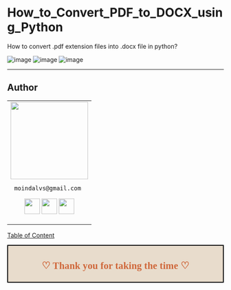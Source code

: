 # How_to_Convert_PDF_to_DOCX_using_Python
How to convert .pdf extension files into .docx file in python?

![image](https://user-images.githubusercontent.com/99672298/191658770-effa51ab-aa3a-4b76-b773-1e1566875a9e.png)
![image](https://user-images.githubusercontent.com/99672298/191658816-c24412a4-2cda-45bd-90e7-46090803ae5b.png)
![image](https://user-images.githubusercontent.com/99672298/191658841-3628555c-dba2-4541-b1d3-ea54f63a527d.png)

___

## Author

<table>
<tr>
<td>
     <img src="https://avatars.githubusercontent.com/u/99672298?v=4" width="180"/>
     
     moindalvs@gmail.com

<p align="center">
<a href = "https://github.com/MoinDalvs"><img src = "http://www.iconninja.com/files/241/825/211/round-collaboration-social-github-code-circle-network-icon.svg" width="36" height = "36"/></a>
<a href = "https://twitter.com/DalvsHubot"><img src = "https://www.shareicon.net/download/2016/07/06/107115_media.svg" width="36" height="36"/></a>
<a href = "https://www.linkedin.com/in/moin-dalvi-277b0214a//"><img src = "http://www.iconninja.com/files/863/607/751/network-linkedin-social-connection-circular-circle-media-icon.svg" width="36" height="36"/></a>
</p>
</td>
</tr> 
  </table>

[Table of Content](#0.1)

<div style="display:fill;
            border-radius: false;
            border-style: solid;
            border-color:#000000;
            border-style: false;
            border-width: 2px;
            color:#CF673A;
            font-size:15px;
            font-family: Georgia;
            background-color:#E8DCCC;
            text-align:center;
            letter-spacing:0.1px;
            padding: 0.1em;">

**<h2>♡ Thank you for taking the time ♡**
